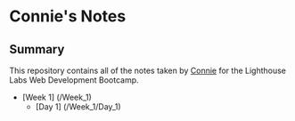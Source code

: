 # Connie's Notes

## Summary
This repository contains all of the notes taken by [Connie](https://github.com/chonie1) for the Lighthouse Labs Web Development Bootcamp.

* [Week 1] (/Week_1)
  * [Day 1] (/Week_1/Day_1)




<!-- 
# This is an H1 header (largest)
###### This is an H6 header (smallest) -->